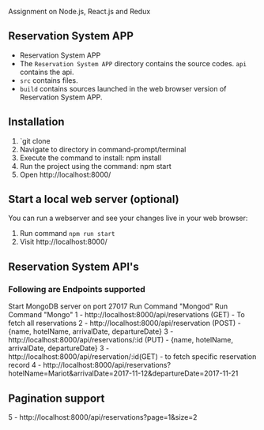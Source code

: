 Assignment on Node.js, React.js and Redux

## Reservation System APP

 * Reservation System APP
 * The `Reservation System APP` directory contains the source codes. `api` contains the api.
 * `src` contains files.
 * `build` contains sources launched in the web browser version of Reservation System APP.

## Installation
1. `git clone
2. Navigate to directory in command-prompt/terminal
3. Execute the command to install:  npm install
4. Run the project using the command: npm start
5. Open http://localhost:8000/

 
 ## Start a local web server (optional)

You can run a webserver and see your changes live in your web browser:

  1. Run command `npm run start`
  2. Visit http://localhost:8000/

## Reservation System API's

### Following are Endpoints supported
Start MongoDB server on port 27017
  Run Command "Mongod"
  Run Command "Mongo"
1 - http://localhost:8000/api/reservations (GET) - To fetch all reservations
2 - http://localhost:8000/api/reservation (POST) -  {name, hotelName, arrivalDate, departureDate}
3 - http://localhost:8000/api/reservations/:id (PUT) -  {name, hotelName, arrivalDate, departureDate}
3 - http://localhost:8000/api/reservation/:id(GET) - to fetch specific reservation record
4 - http://localhost:8000/api/reservations?hotelName=Mariot&arrivalDate=2017-11-12&departureDate=2017-11-21

## Pagination support

5 - http://localhost:8000/api/reservations?page=1&size=2
